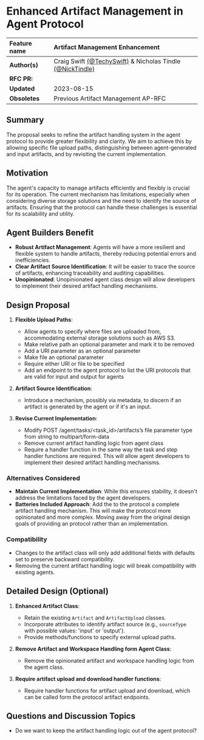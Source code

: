 # Enhanced Artifact Management in Agent Protocol

| Feature name  | Artifact Management Enhancement              |
| :------------ | :------------------------------------------ |
| **Author(s)** | Craig Swift [(@TechySwift)](https://twitter.com/TechySwift) & Nicholas Tindle [(@NickTindle)](https://twitter.com/nicktindle)|
| **RFC PR:**   |                                            |
| **Updated**   | 2023-08-15                                 |
| **Obsoletes** | Previous Artifact Management AP-RFC         |

## Summary

The proposal seeks to refine the artifact handling system in the agent protocol to provide greater flexibility and clarity. We aim to achieve this by allowing specific file upload paths, distinguishing between agent-generated and input artifacts, and by revisiting the current implementation.

## Motivation

The agent's capacity to manage artifacts efficiently and flexibly is crucial for its operation. The current mechanism has limitations, especially when considering diverse storage solutions and the need to identify the source of artifacts. Ensuring that the protocol can handle these challenges is essential for its scalability and utility.

## Agent Builders Benefit

- **Robust Artifact Management**: Agents will have a more resilient and flexible system to handle artifacts, thereby reducing potential errors and inefficiencies.
- **Clear Artifact Source Identification**: It will be easier to trace the source of artifacts, enhancing traceability and auditing capabilities.
- **Unopinionated**: Unopinionated agent class design will allow developers to implement their desired artifact handling mechanisms.

## Design Proposal

1. **Flexible Upload Paths**: 
    - Allow agents to specify where files are uploaded from, accommodating external storage solutions such as AWS S3.
    - Make relative path an optional parameter and mark it to be removed
    - Add a URI parameter as an optional parameter
    - Make file an optional parameter
    - Require either URI or file to be specified
    - Add an endpoint to the agent protocol to list the URI protocols that are valid for input and output for agents

2. **Artifact Source Identification**:
    - Introduce a mechanism, possibly via metadata, to discern if an artifact is generated by the agent or if it's an input.
    
3. **Revise Current Implementation**:
    - Modify POST /agent/tasks/<task_id>/artifacts’s file parameter type from string to multipart/form-data 
    - Remove current artifact handling logic from agent class
    - Require a handler function in the same way the task and step handler functions are required. This will allow agent developers to implement their desired artifact handling mechanisms.


### Alternatives Considered

- **Maintain Current Implementation**: While this ensures stability, it doesn't address the limitations faced by the agent developers.
- **Batteries Included Approach**: Add the to the protocol a complete artifact handling mechanism. This will make the protocol more opinionated and more complex. Moving away from the original design goals of providing an protocol rather than an implementation.

### Compatibility

- Changes to the artifact class will only add additional fields with defaults set to preserve backward compatibility.
- Removing the current artifact handling logic will break compatibility with existing agents.

## Detailed Design (Optional)

1. **Enhanced Artifact Class**:
    - Retain the existing `Artifact` and `ArtifactUpload` classes.
    - Incorporate attributes to identify artifact source (e.g., `sourceType` with possible values: 'input' or 'output').
    - Provide methods/functions to specify external upload paths.
  
2. **Remove Artifact and Workspace Handling form Agent Class**:
    - Remove the opinionated artifact and workspace handling logic from the agent class.

3. **Require artifact upload and download handler functions**: 
    - Require handler functions for artifact upload and download, which can be called form the protocol artifact endpoints.

## Questions and Discussion Topics

- Do we want to keep the artifact handling logic out of the agent protocol?
